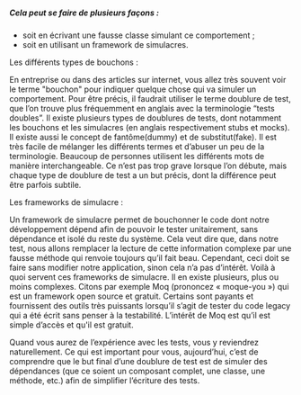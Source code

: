 ##### Cela peut se faire de plusieurs façons :
- soit en écrivant une fausse classe simulant ce comportement ;
- soit en utilisant un framework de simulacres.


Les différents types de bouchons :

En entreprise ou dans des articles sur internet, vous allez très souvent voir le terme "bouchon" pour indiquer quelque chose qui va simuler un comportement.
Pour être précis, il faudrait utiliser le terme doublure de test, que l’on trouve plus fréquemment en anglais avec la terminologie “tests doubles”.
Il existe plusieurs types de doublures de tests, dont notamment les bouchons et les simulacres (en anglais respectivement stubs et mocks). Il existe aussi le concept de fantôme(dummy) et de substitut(fake).
Il est très facile de mélanger les différents termes et d’abuser un peu de la terminologie. Beaucoup de personnes utilisent les différents mots de manière interchangeable. Ce n’est pas trop grave lorsque l’on débute, mais chaque type de doublure de test a un but précis, dont la différence peut être parfois subtile.

Les frameworks de simulacre :

Un framework de simulacre permet de bouchonner le code dont notre développement dépend afin de pouvoir le tester unitairement, sans dépendance et isolé du reste du système.
Cela veut dire que, dans notre test, nous allons remplacer la lecture de cette information complexe par une fausse méthode qui renvoie toujours qu’il fait beau. Cependant, ceci doit se faire sans modifier notre application, sinon cela n’a pas d’intérêt. Voilà à quoi servent ces frameworks de simulacre.
Il en existe plusieurs, plus ou moins complexes. Citons par exemple Moq (prononcez « moque-you ») qui est un framework open source et gratuit. Certains sont payants et fournissent des outils très puissants lorsqu’il s’agit de tester du code legacy qui a été écrit sans penser à la testabilité.
L’intérêt de Moq est qu’il est simple d’accès et qu'il est gratuit.


Quand vous aurez de l’expérience avec les tests, vous y reviendrez naturellement. Ce qui est important pour vous, aujourd’hui, c’est de comprendre que le but final d’une doublure de test est de simuler des dépendances (que ce soient un composant complet, une classe, une méthode, etc.) afin de simplifier l’écriture des tests.